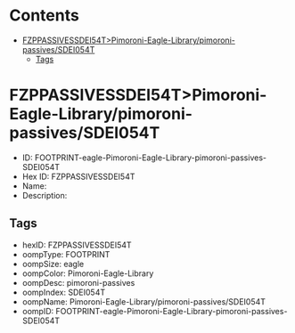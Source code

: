 



Contents
========

* [FZPPASSIVESSDEI54T>Pimoroni-Eagle-Library/pimoroni-passives/SDEI054T](#fzppassivessdei54tpimoroni-eagle-librarypimoroni-passivessdei054t)
	* [Tags](#tags)

# FZPPASSIVESSDEI54T>Pimoroni-Eagle-Library/pimoroni-passives/SDEI054T

- ID: FOOTPRINT-eagle-Pimoroni-Eagle-Library-pimoroni-passives-SDEI054T
- Hex ID: FZPPASSIVESSDEI54T
- Name: 
- Description: 

## Tags

- hexID: FZPPASSIVESSDEI54T
- oompType: FOOTPRINT
- oompSize: eagle
- oompColor: Pimoroni-Eagle-Library
- oompDesc: pimoroni-passives
- oompIndex: SDEI054T
- oompName: Pimoroni-Eagle-Library/pimoroni-passives/SDEI054T
- oompID: FOOTPRINT-eagle-Pimoroni-Eagle-Library-pimoroni-passives-SDEI054T
